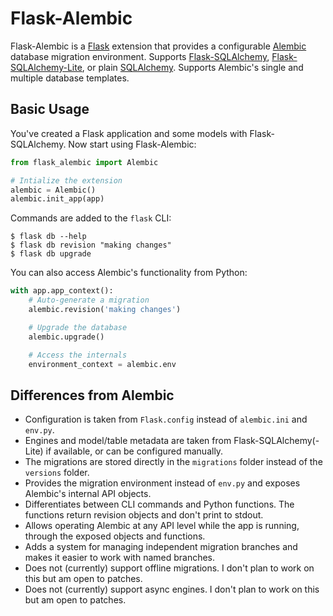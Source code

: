 # Flask-Alembic

Flask-Alembic is a [Flask][] extension that provides a configurable [Alembic][]
database migration environment. Supports [Flask-SQLAlchemy],
[Flask-SQLAlchemy-Lite], or plain [SQLAlchemy]. Supports Alembic's single and
multiple database templates.

[Flask]: https://flask.palletsprojects.com
[Alembic]: https://alembic.sqlalchemy.org
[SQLAlchemy]: https://www.sqlalchemy.org
[Flask-SQLAlchemy]: https://flask-sqlalchemy.palletsprojects.com
[Flask-SQLAlchemy-Lite]: https://flask-sqlalchemy-lite.readthedocs.io

## Basic Usage

You've created a Flask application and some models with Flask-SQLAlchemy. Now
start using Flask-Alembic:

```python
from flask_alembic import Alembic

# Intialize the extension
alembic = Alembic()
alembic.init_app(app)
```

Commands are added to the `flask` CLI:

```text
$ flask db --help
$ flask db revision "making changes"
$ flask db upgrade
```

You can also access Alembic's functionality from Python:

```python
with app.app_context():
    # Auto-generate a migration
    alembic.revision('making changes')

    # Upgrade the database
    alembic.upgrade()

    # Access the internals
    environment_context = alembic.env
```

## Differences from Alembic

- Configuration is taken from `Flask.config` instead of `alembic.ini` and
  `env.py`.
- Engines and model/table metadata are taken from Flask-SQLAlchemy(-Lite) if
  available, or can be configured manually.
- The migrations are stored directly in the `migrations` folder instead of the
  `versions` folder.
- Provides the migration environment instead of `env.py` and exposes Alembic's
  internal API objects.
- Differentiates between CLI commands and Python functions. The functions return
  revision objects and don't print to stdout.
- Allows operating Alembic at any API level while the app is running, through
  the exposed objects and functions.
- Adds a system for managing independent migration branches and makes it easier
  to work with named branches.
- Does not (currently) support offline migrations. I don't plan to work on this
  but am open to patches.
- Does not (currently) support async engines. I don't plan to work on this but
  am open to patches.
